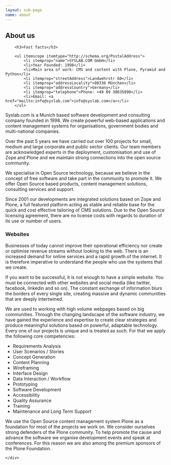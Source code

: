 ```yaml
---
layout: sub-page
name: about
---
```


<section id="about">
    <div class="container" itemscope itemtype="http://schema.org/Organization">
        <h2>About us</h2>

        <h3>Fast facts</h3>

        <ul itemscope itemtype="http://schema.org/PostalAddress">
            <li itemprop="name">SYSLAB.COM GmbH</li>
            <li>Year Founded: 1998</li>
            <li>Main area of work: CMS and content with Plone, Pyramid and Python</li>
            <li itemprop="streetAddress">Landwehrstr 60</li>
            <li itemprop="addressLocality">80336 München</li>
            <li itemprop="addressCountry">Germany</li>
            <li itemprop="telephone">Phone: +49 89 30635890</li>
            <li>Email: <a href="mailto:info@syslab.com">info@syslab.com</a></li>
        </ul>


<p>Syslab.com is a Munich based software development and consulting company founded in 1998. We create powerful web-based applications and content management systems for organisations, government bodies and multi-national companies.</p>

<p>Over the past 5 years we have carried out over 100 projects for small, medium and large corporate and public sector clients. Our team members are acknowledged experts in the deployment, customisation and use of Zope and Plone and we maintain strong connections into the open source community.</p>

<p>We specialise in Open Source technology, because we believe in the concept of free software and take part in the community to promote it. We offer Open Source based products, content management solutions, consulting services and support.</p>

<p>Since 2001 our developments are integrated solutions based on Zope and Plone, a full featured platform acting as stable and reliable base for the quick and cost effective tailoring of CMS solutions. Due to the Open Source licensing agreement, there are no license costs with regards to duration of its use or number of users.</p>

<h3>Websites</h3>

<p>Businesses of today cannot improve their operational efficiency nor create or optimise revenue streams without looking to the web. There is an increased demand for online services and a rapid growth of the internet. It is therefore imperative to understand the people who use the systems that we create.</p>

<p>If you want to be successful, it is not enough to have a simple website. You must be connected with other websites and social media (like twitter, facebook, linkedin and so on). The constant exchange of information blurs the borders of every single site, creating massive and dynamic communities that are deeply intertwined.</p>

<p>We are used to working with high volume webpages based on big communities. Through the changing landscape of the software industry, we have gained the experience and expertise to create clear strategies and produce meaningful solutions based on powerful, adaptable technology. Every one of our projects is unique and is treated as such. For that we apply the following core competencies:
<ul>
<li>Requirements Analysis</li>
<li>User Scenarios / Stories</li>
<li>Concept Generation</li>
<li>Content Planning</li>
<li>Wireframing</li>
<li>Interface Design</li>
<li>Data Interaction / Workflow</li>
<li>Prototyping</li>
<li>Software Development</li>
<li>Accessibility</li>
<li>Quality Assurance</li>
<li>Training</li>
<li>Maintenance and Long Term Support</li>
</ul>

<p>We use the Open Source content management system Plone as a foundation for most of the projects we work on. We consider ourselves strong defenders of the Plone community. To help promote the cause and advance the software we organise development events and speak at conferences. For this reason we are also among the premium sponsors of the Plone Foundation.</p>





    </div>
</section>

